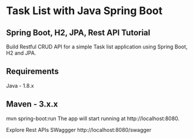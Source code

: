 
# Task List with Java Spring Boot

## Spring Boot, H2, JPA, Rest API Tutorial
Build Restful CRUD API for a simple Task list application using Spring Boot, H2 and JPA.

## Requirements
Java - 1.8.x

## Maven - 3.x.x

mvn spring-boot:run
The app will start running at http://localhost:8080.

Explore Rest APIs SWaggger
http://localhost:8080/swagger
